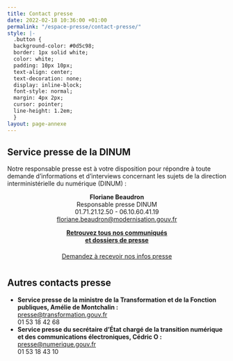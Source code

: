 ```yaml
---
title: Contact presse
date: 2022-02-18 10:36:00 +01:00
permalink: "/espace-presse/contact-presse/"
style: |-
  .button {
  background-color: #0d5c98;
  border: 1px solid white;
  color: white;
  padding: 10px 10px;
  text-align: center;
  text-decoration: none;
  display: inline-block;
  font-style: normal;
  margin: 4px 2px;
  cursor: pointer;
  line-height: 1.2em;
  }
layout: page-annexe
---
```


<h2>Service presse de la DINUM</h2>
<p>Notre responsable presse est à votre disposition pour répondre à toute demande d’informations et d’interviews concernant les sujets de la direction interministérielle du numérique (DINUM) :</p>

<div align="center"><p><b>Floriane Beaudron</b>
<br>Responsable presse DINUM
<br>01.71.21.12.50 - 06.10.60.41.19
<br><a href="mailto:floriane.beaudron@modernisation.gouv.fr">floriane.beaudron@modernisation.gouv.fr</a></p></div>
<div align="center" style="margin-bottom: 20px"><a href="/espace-presse/" class="button"><b>Retrouvez tous nos communiqués <br>et dossiers de presse</b></a> </div>

<div align="center" style="margin-bottom: 40px"><a href="mailto:floriane.beaudron@modernisation.gouv.fr?subject=Demande d’inscription au listing presse de la DINUM&body=Bonjour,%0D%0AJe souhaite être référencé dans le listing presse de la direction interministérielle du numérique et recevoir toutes les actualités presse et invitations.%0D%0AJe suis [FONCTION] pour [MEDIA(s)] et m’intéresse particulièrement aux sujets suivants : [SUJET 1, SUJET 2, SUJET 3...].%0D%0ACordialement,%0D%0A[Prénom NOM - Coordonnées courriel et téléphonique]" class="button">Demandez à recevoir nos infos presse</a></div>

<h2>Autres contacts presse</h2>
<ul><li><b>Service presse de la ministre de la Transformation et de la Fonction publiques, Amélie de Montchalin :</b>
<br><a href="mailto:presse@transformation.gouv.fr">presse@transformation.gouv.fr</a>
<br>01 53 18 42 68</li>

<li><b>Service presse du secrétaire d’État chargé de la transition numérique et des communications électroniques, Cédric O :</b>
<br><a href="mailto:presse@numerique.gouv.fr">presse@numerique.gouv.fr</a>
<br>01 53 18 43 10</li></ul>
<br>
<br>

